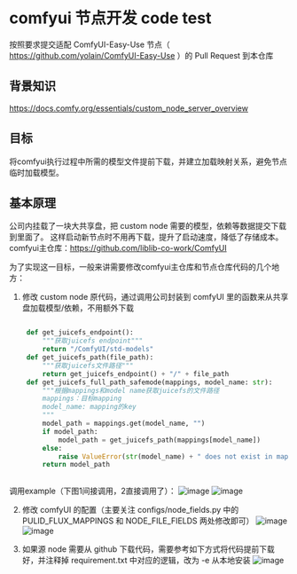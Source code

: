 # comfyui 节点开发 code test

按照要求提交适配 ComfyUI-Easy-Use 节点（ https://github.com/yolain/ComfyUI-Easy-Use ）的 Pull Request 到本仓库


## 背景知识

https://docs.comfy.org/essentials/custom_node_server_overview


## 目标

将comfyui执行过程中所需的模型文件提前下载，并建立加载映射关系，避免节点临时加载模型。

## 基本原理
公司内挂载了一块大共享盘，把 custom node 需要的模型，依赖等数据提交下载到里面了。
这样启动新节点时不用再下载，提升了启动速度，降低了存储成本。
comfyui主仓库：https://github.com/liblib-co-work/ComfyUI

为了实现这一目标，一般来讲需要修改comfyui主仓库和节点仓库代码的几个地方：
1. 修改 custom node 原代码，通过调用公司封装到 comfyUI 里的函数来从共享盘加载模型/依赖，不用额外下载
   ```python
   
    def get_juicefs_endpoint():
        """获取juicefs endpoint"""
        return "/ComfyUI/std-models"
    def get_juicefs_path(file_path):
        """获取juicefs文件路径"""
        return get_juicefs_endpoint() + "/" + file_path
    def get_juicefs_full_path_safemode(mappings, model_name: str):
        """根据mappings和model name获取juicefs的文件路径
        mappings：目标mapping
        model_name: mapping的key
        """
        model_path = mappings.get(model_name, "")
        if model_path:
            model_path = get_juicefs_path(mappings[model_name])
        else:
            raise ValueError(str(model_name) + " does not exist in mapping")
        return model_path
 
   ```
调用example（下图1间接调用，2直接调用了）：
![image](https://github.com/user-attachments/assets/0bd6997a-74e3-4c53-b079-8d10f5a91b2e)
![image](https://github.com/user-attachments/assets/b6f77037-1cc6-4414-abc3-ed86cd91b32d)


2. 修改 comfyUI 的配置（主要关注 configs/node_fields.py 中的 PULID_FLUX_MAPPINGS 和 NODE_FILE_FIELDS 两处修改即可）
![image](https://github.com/user-attachments/assets/71ee6ced-0f64-47fd-8a9b-04b4e9d86044)
![image](https://github.com/user-attachments/assets/ab03c303-a841-4932-9c92-886d0b287b68)

3. 如果源 node 需要从 github 下载代码，需要参考如下方式将代码提前下载好，并注释掉 requirement.txt 中对应的逻辑，改为 -e 从本地安装
![image](https://github.com/user-attachments/assets/0837bc5e-1918-4703-bb7a-fe5870349b69)



